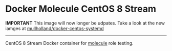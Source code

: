 # Docker Molecule CentOS 8 Stream

**IMPORTANT** This image will now longer be udpates. Take a look at the new iamges at [mullholland/docker-centos-systemd](https://github.com/mullholland/docker-centos-systemd)

---

CentOS 8 Stream Docker container for [molecule](https://molecule.readthedocs.io/en/latest/) role testing.
